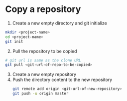 # Copy a repository
1. Create a new empty directory and git initialize
  ```bash
  mkdir <project-name>
  cd <project-name>
  git init
  ```
2. Pull the repository to be copied
  ```bash
  # git url is same as the clone URL
  git pull <git-url-of-repo-to-be-copied>
  ```
3. Create a new empty repository
4. Push the directory content to the new repository
    ```bash
    git remote add origin <git-url-of-new-repository> 
    git push -u origin master
     ```
